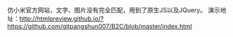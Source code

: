 仿小米官方网站，文字、图片没有完全匹配，用到了原生JS以及JQuery。
演示地址：http://htmlpreview.github.io/?https://github.com/gitpangshun007/B2C/blob/master/index.html
